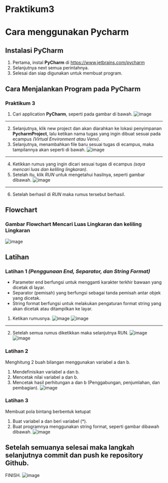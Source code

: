 # Praktikum3

# Cara menggunakan Pycharm
## Instalasi PyCharm
1. Pertama, instal **PyCharm** di https://www.jetbrains.com/pycharm
2. Selanjutnya next semua perintahnya.
3. Selesai dan siap digunakan untuk membuat program.

## Cara Menjalankan Program pada PyCharm
### Praktikum 3
1. Cari application **PyCharm**, seperti pada gambar di bawah.
![image](https://github.com/AnggitaRisqiNC/Praktikum3/blob/main/screenshots/ke-2.png)
---
2. Selanjutnya, klik new project dan akan diarahkan ke lokasi penyimpanan **PycharmProject**, lalu ketikan nama tugas yang ingin dibuat sesuai pada ecampus _(Virtual Environment atau Venv)_.
3. Selanjutnya, menambahkan file baru sesuai tugas di ecampus, maka tampilannya akan seperti di bawah.
![image](https://github.com/AnggitaRisqiNC/Praktikum3/blob/main/screenshots/ke-3.png)
---
4. Ketikkan rumus yang ingin dicari sesuai tugas di ecampus _(saya mencari luas dan keliling lingkaran)_.
5. Setelah itu, klik _RUN_ untuk mengetahui hasilnya, seperti gambar dibawah.
![image](https://github.com/AnggitaRisqiNC/Praktikum3/blob/main/screenshots/ke-4.png)
---
6. Setelah berhasil di _RUN_ maka rumus tersebut berhasil.

## Flowchart
### Gambar Flowchart Mencari Luas Lingkaran dan keliling Lingkaran
![image](https://github.com/AnggitaRisqiNC/Praktikum3/blob/main/screenshots/Flowchart%20Praktikum.jpg)

## Latihan
### Latihan 1 _(Penggunaan End, Separator, dan String Format)_
* Parameter end berfungsi untuk mengganti karakter terkhir bawaan yang dicetak di layar.
* Separator (pemisah) yang berfungsi sebagai tanda pemisah antar objek yang dicetak.
* String format berfungsi untuk melakukan pengaturan format string yang akan dicetak atau ditampilkan ke layar.
1. Ketikan rumusnya.
![image](https://github.com/AnggitaRisqiNC/Praktikum3/blob/main/screenshots/Latihan%201.png)
![image](https://github.com/AnggitaRisqiNC/Praktikum3/blob/main/screenshots/Latihan%201(Ke%202).png)
---
2. Setelah semua rumus diketikkan maka selanjutnya RUN.
![image](https://github.com/AnggitaRisqiNC/Praktikum3/blob/main/screenshots/Latihan%201%20(Run).png)
![image](https://github.com/AnggitaRisqiNC/Praktikum3/blob/main/screenshots/Latihan%201%20(Run%20ke%202).png)

### Latihan 2
Menghitung 2 buah bilangan menggunakan variabel a dan b.
1. Mendefinisikan variabel a dan b.
2. Mencetak nilai variabel a dan b.
3. Mencetak hasil perhitungan a dan b (Penggabungan, penjumlahan, dan pembagian).
![image](https://github.com/AnggitaRisqiNC/Praktikum3/blob/main/screenshots/Latihan%202.png)

### Latihan 3
Membuat pola bintang berbentuk ketupat
1. Buat variabel a dan beri variabel (*).
2. Buat programnya menggunakan string format, seperti gambar dibawah dibawah.
![image](https://github.com/AnggitaRisqiNC/Praktikum3/blob/main/screenshots/Latihan%203.png)

## Setelah semuanya selesai maka langkah selanjutnya commit dan push ke repository Github.
FINISH.
![image](https://github.com/AnggitaRisqiNC/Praktikum3/blob/main/screenshots/ke-7.png)
